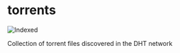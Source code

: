torrents 
========
![Indexed](https://img.shields.io/badge/indexed-215931-blue)

Collection of torrent files discovered in the DHT network
